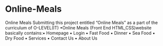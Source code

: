 # Online-Meals
Online Meals Submitting this project entitled “Online Meals” as a part of the curriculum of O-LEVEL(IT) •Online Meals (Front End HTML,CSS)website basically contains:▪ Homepage ▪ Login ▪ Fast Food ▪ Dinner ▪ Sea Food ▪ Dry Food ▪ Services ▪ Contact Us ▪ About Us
